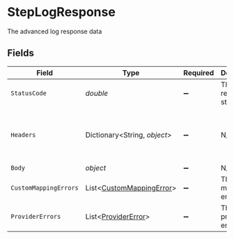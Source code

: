 # StepLogResponse

The advanced log response data


## Fields

| Field                                                                     | Type                                                                      | Required                                                                  | Description                                                               | Example                                                                   |
| ------------------------------------------------------------------------- | ------------------------------------------------------------------------- | ------------------------------------------------------------------------- | ------------------------------------------------------------------------- | ------------------------------------------------------------------------- |
| `StatusCode`                                                              | *double*                                                                  | :heavy_minus_sign:                                                        | The response status code                                                  | 200                                                                       |
| `Headers`                                                                 | Dictionary<String, *object*>                                              | :heavy_minus_sign:                                                        | N/A                                                                       | {<br/>"content-type": "application/json",<br/>"authorization": "Bearer token"<br/>} |
| `Body`                                                                    | *object*                                                                  | :heavy_minus_sign:                                                        | N/A                                                                       |                                                                           |
| `CustomMappingErrors`                                                     | List<[CustomMappingError](../../Models/Components/CustomMappingError.md)> | :heavy_minus_sign:                                                        | The custom mapping errors                                                 |                                                                           |
| `ProviderErrors`                                                          | List<[ProviderError](../../Models/Components/ProviderError.md)>           | :heavy_minus_sign:                                                        | The provider errors                                                       |                                                                           |